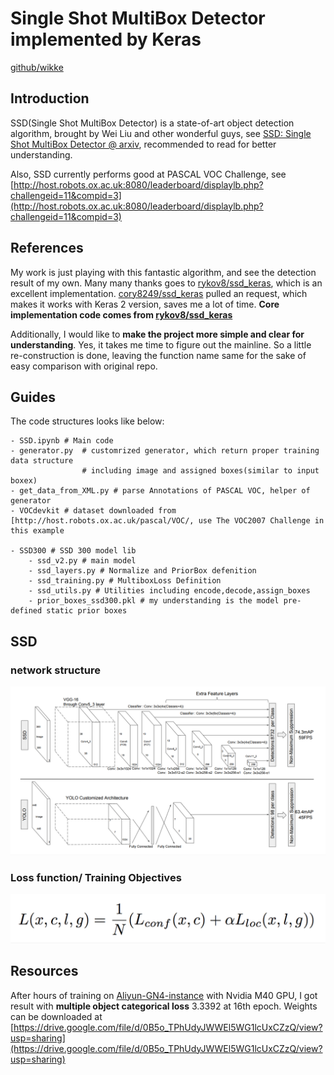 # Single Shot MultiBox Detector implemented by Keras

[github/wikke](https://github.com/wikke)

## Introduction

SSD(Single Shot MultiBox Detector) is a state-of-art object detection algorithm, brought by Wei Liu and other wonderful guys, see [SSD: Single Shot MultiBox Detector @ arxiv](https://arxiv.org/abs/1512.02325), recommended to read for better understanding.

Also, SSD currently performs good at PASCAL VOC Challenge, see [http://host.robots.ox.ac.uk:8080/leaderboard/displaylb.php?challengeid=11&compid=3](http://host.robots.ox.ac.uk:8080/leaderboard/displaylb.php?challengeid=11&compid=3)

## References

My work is just playing with this fantastic algorithm, and see the detection result of my own. Many many thanks goes to [rykov8/ssd_keras](https://github.com/rykov8/ssd_keras), which is an excellent implementation. [cory8249/ssd_keras](https://github.com/cory8249/ssd_keras) pulled an request, which makes it works with Keras 2 version, saves me a lot of time. **Core implementation code comes from [rykov8/ssd_keras](https://github.com/rykov8/ssd_keras)**

Additionally, I would like to **make the project more simple and clear for understanding**. Yes, it takes me time to figure out the mainline. So a little re-construction is done, leaving the function name same for the sake of easy comparison with original repo.

## Guides

The code structures looks like below:

```
- SSD.ipynb # Main code
- generator.py  # customrized generator, which return proper training data structure
				# including image and assigned boxes(similar to input boxex)
- get_data_from_XML.py # parse Annotations of PASCAL VOC, helper of generator
- VOCdevkit # dataset downloaded from [http://host.robots.ox.ac.uk/pascal/VOC/, use The VOC2007 Challenge in this example

- SSD300 # SSD 300 model lib
	- ssd_v2.py # main model
	- ssd_layers.py # Normalize and PriorBox defenition
	- ssd_training.py # MultiboxLoss Definition
	- ssd_utils.py # Utilities including encode,decode,assign_boxes
	- prior_boxes_ssd300.pkl # my understanding is the model pre-defined static prior boxes
```

## SSD

### network structure

<img src='./assets/network.png'>

### Loss function/ Training Objectives

<img src='./assets/lossfunction.png'>

## Resources

After hours of training on [Aliyun-GN4-instance](https://www.aliyun.com/product/ecs/gpu) with Nvidia M40 GPU, I got result with **multiple object categorical loss** 3.3392 at 16th epoch. Weights can be downloaded at [https://drive.google.com/file/d/0B5o_TPhUdyJWWEl5WG1lcUxCZzQ/view?usp=sharing](https://drive.google.com/file/d/0B5o_TPhUdyJWWEl5WG1lcUxCZzQ/view?usp=sharing)
